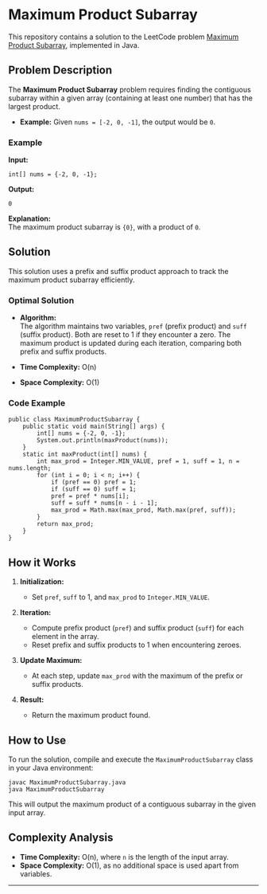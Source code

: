 # Maximum Product Subarray

This repository contains a solution to the LeetCode problem [Maximum Product Subarray](https://leetcode.com/problems/maximum-product-subarray/description/), implemented in Java.

## Problem Description

The **Maximum Product Subarray** problem requires finding the contiguous subarray within a given array (containing at least one number) that has the largest product.

- **Example:** Given `nums = [-2, 0, -1]`, the output would be `0`.

### Example

**Input:**
```java[]
int[] nums = {-2, 0, -1};
```
**Output:**
```java[]
0
```

**Explanation:**  
The maximum product subarray is `{0}`, with a product of `0`.

## Solution

This solution uses a prefix and suffix product approach to track the maximum product subarray efficiently.

### Optimal Solution

- **Algorithm:**  
  The algorithm maintains two variables, `pref` (prefix product) and `suff` (suffix product). Both are reset to 1 if they encounter a zero. The maximum product is updated during each iteration, comparing both prefix and suffix products.

- **Time Complexity:** O(n)
- **Space Complexity:** O(1)

### Code Example

```java[]
public class MaximumProductSubarray {
    public static void main(String[] args) {
        int[] nums = {-2, 0, -1};
        System.out.println(maxProduct(nums));
    }
    static int maxProduct(int[] nums) {
        int max_prod = Integer.MIN_VALUE, pref = 1, suff = 1, n = nums.length;
        for (int i = 0; i < n; i++) {
            if (pref == 0) pref = 1;
            if (suff == 0) suff = 1;
            pref = pref * nums[i];
            suff = suff * nums[n - i - 1];
            max_prod = Math.max(max_prod, Math.max(pref, suff));
        }
        return max_prod;
    }
}
```

## How it Works

1. **Initialization:**
    - Set `pref`, `suff` to 1, and `max_prod` to `Integer.MIN_VALUE`.

2. **Iteration:**
    - Compute prefix product (`pref`) and suffix product (`suff`) for each element in the array.
    - Reset prefix and suffix products to 1 when encountering zeroes.

3. **Update Maximum:**
    - At each step, update `max_prod` with the maximum of the prefix or suffix products.

4. **Result:**
    - Return the maximum product found.

## How to Use

To run the solution, compile and execute the `MaximumProductSubarray` class in your Java environment:

```bash[]
javac MaximumProductSubarray.java
java MaximumProductSubarray
```

This will output the maximum product of a contiguous subarray in the given input array.

## Complexity Analysis

- **Time Complexity:** O(n), where `n` is the length of the input array.
- **Space Complexity:** O(1), as no additional space is used apart from variables.

---


